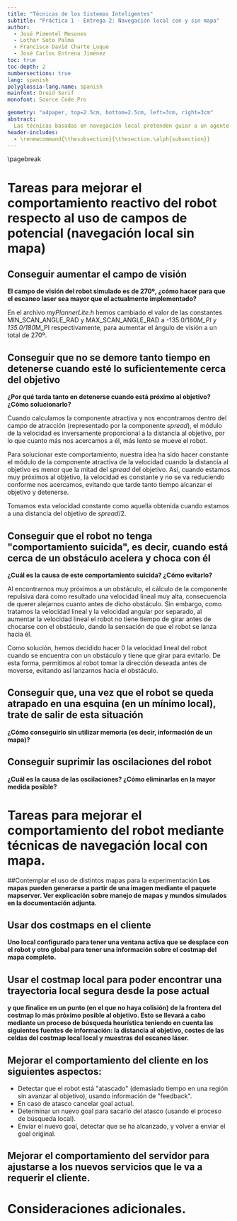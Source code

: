 ```yaml
---
title: "Técnicas de los Sistemas Inteligentes"
subtitle: "Práctica 1 - Entrega 2: Navegación local con y sin mapa"
author:
  - José Pimentel Mesones
  - Lothar Soto Palma
  - Francisco David Charte Luque
  - José Carlos Entrena Jiménez
toc: true
toc-depth: 2
numbersections: true
lang: spanish
polyglossia-lang.name: spanish
mainfont: Droid Serif
monofont: Source Code Pro

geometry: "a4paper, top=2.5cm, bottom=2.5cm, left=3cm, right=3cm"
abstract:
  Las técnicas basadas en navegación local pretenden guiar a un agente a lo largo de un mapa de forma que la trayectoria que sigue no está predefinida, es decir, se toman decisiones locales. En esta práctica se ha completado una implementación de un agente reactivo con navegación mediante campos de potencial con un mayor ángulo de visión, campos atractivos y repulsivos y detección de mínimos locales. Asimismo, se ha añadido cierta funcionalidad al agente, cono una gestión de la huida de mínimos locales mediante una selección heurística de objetivos secundarios atendiendo a los mapas de coste.
header-includes:
  - \renewcommand{\thesubsection}{\thesection.\alph{subsection}}
---
```


\pagebreak

# Tareas para mejorar el comportamiento reactivo del robot respecto al uso de campos de potencial (navegación local sin mapa)

## Conseguir aumentar el campo de visión
  **El campo de visión del robot simulado es de 270º, ¿cómo hacer para que el escaneo laser sea mayor que el actualmente implementado?**

  En el archivo _myPlannerLite.h_ hemos cambiado el valor de las constantes MIN_SCAN_ANGLE_RAD y MAX_SCAN_ANGLE_RAD a -135.0/180*M_PI y 135.0/180*M_PI respectivamente, para aumentar el ángulo de visión a un total de 270º.

## Conseguir que no se demore tanto tiempo en detenerse cuando esté lo suficientemente cerca del objetivo
**¿Por qué tarda tanto en detenerse cuando está próximo al objetivo? ¿Cómo solucionarlo?**

  Cuando calculamos la componente atractiva y nos encontramos dentro del campo de atracción (representado por la componente _spread_), el módulo de la velocidad es inversamente proporcional a la distancia al objetivo, por lo que cuanto más nos acercamos a él, más lento se mueve el robot.

  Para solucionar este comportamiento, nuestra idea ha sido hacer constante el módulo de la componente atractiva de la velocidad cuando la distancia al objetivo es menor que la mitad del _spread_ del objetivo. Así, cuando estamos muy próximos al objetivo, la velocidad es constante y no se va reduciendo conforme nos acercamos, evitando que tarde tanto tiempo alcanzar el objetivo y detenerse.

  Tomamos esta velocidad constante como aquella obtenida cuando estamos a una distancia del objetivo de _spread_/2.

## Conseguir que el robot no tenga "comportamiento suicida", es decir, cuando está cerca de un obstáculo acelera y choca con él
**¿Cuál es la causa de este comportamiento suicida? ¿Cómo evitarlo?**

  Al encontrarnos muy próximos a un obstáculo, el cálculo de la componente repulsiva dará como resultado una velocidad lineal muy alta, consecuencia de querer alejarnos cuanto antes de dicho obstáculo. Sin embargo, como tratamos la velocidad lineal y la velocidad angular por separado, al aumentar la velocidad lineal el robot no tiene tiempo de girar antes de chocarse con el obstáculo, dando la sensación de que el robot se lanza hacia él.

  Como solución, hemos decidido hacer 0 la velocidad lineal del robot cuando se encuentra con un obstáculo y tiene que girar para evitarlo. De esta forma, permitimos al robot tomar la dirección deseada antes de moverse, evitando así lanzarnos hacia el obstáculo.

## Conseguir que, una vez que el robot se queda atrapado en una esquina (en un mínimo local), trate de salir de esta situación
**¿Cómo conseguirlo sin utilizar memoria (es decir, información de un mapa)?**



## Conseguir suprimir las oscilaciones del robot
**¿Cuál es la causa de las oscilaciones? ¿Cómo eliminarlas en la mayor medida posible?**

# Tareas para mejorar el comportamiento del robot mediante técnicas de navegación local con mapa.

##Contemplar el uso de distintos mapas para la experimentación
**Los mapas pueden generarse a partir de una imagen mediante el paquete mapserver. Ver explicación sobre manejo de mapas y mundos simulados en la documentación adjunta.**


## Usar dos costmaps en el cliente
**Uno local configurado para tener una ventana activa que se desplace con el robot y otro global para tener una información sobre el costmap del mapa completo.**


## Usar el costmap local para poder encontrar una trayectoria local segura desde la pose actual
**y que finalice en un punto (en el que no haya colisión) de la frontera del costmap lo más próximo posible al objetivo. Esto se llevará a cabo mediante un proceso de búsqueda heurística teniendo en cuenta las siguientes fuentes de información: la distancia al objetivo, costes de las celdas del costmap local local y muestras del escaneo láser.**

## Mejorar el comportamiento del cliente en los siguientes aspectos:
  - Detectar que el robot está "atascado" (demasiado tiempo en una región sin avanzar al objetivo), usando información de "feedback".
  - En caso de atasco cancelar goal actual.
  - Determinar un nuevo goal para sacarlo del atasco (usando el proceso de búsqueda local).
  - Enviar el nuevo goal, detectar que se ha alcanzado, y volver a enviar el goal original.


## Mejorar el comportamiento del servidor para ajustarse a los nuevos servicios que le va a requerir el cliente.

# Consideraciones adicionales.
